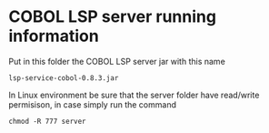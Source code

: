 <!---
 * Copyright (c) 2019 Broadcom.
 * The term "Broadcom" refers to Broadcom Inc. and/or its  * subsidiaries.
 *
 * This program and the accompanying materials are made
 * available under the terms of the Eclipse Public License * 2.0
 * which is available at
 * https://www.eclipse.org/legal/epl-2.0/
 *
 * SPDX-License-Identifier: EPL-2.0
 *
 * Contributors:
 *   Broadcom, Inc. - initial API and implementation
-->

# COBOL LSP server running information
Put in this folder the COBOL LSP server jar with this name

```
lsp-service-cobol-0.8.3.jar
```
In Linux environment be sure that the server folder have read/write permisison, in case simply run the command

```
chmod -R 777 server
```
